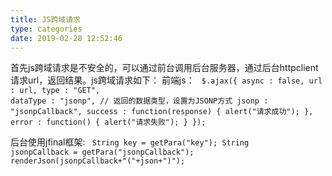 ```yaml
---
title: JS跨域请求
type: categories
date: 2019-02-28 12:52:46
---
```

首先js跨域请求是不安全的，可以通过前台调用后台服务器，通过后台httpclient请求url，返回结果。js跨域请求如下：
前端js：
<code>
	$.ajax({
		async : false,
		url : url,
		type : "GET",
		dataType : "jsonp", // 返回的数据类型，设置为JSONP方式
		jsonp : "jsonpCallback",
		success : function(response) {
			alert("请求成功");
		},
		error : function() {
			alert("请求失败");
		}
	});
</code>

后台使用jfinal框架:
<code>
String key = getPara("key");
String jsonpCallback = getPara("jsonpCallback");
renderJson(jsonpCallback+"("+json+")");
</code>